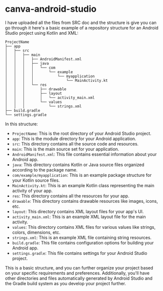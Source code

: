 # canva-android-studio
I have uploaded all the files from SRC doc and the structure is give you can go through it 
here's a basic example of a repository structure for an Android Studio project using Kotlin and XML:

```
ProjectName
├── app
│   ├── src
│   │   ├── main
│   │   │   ├── AndroidManifest.xml
│   │   │   ├── java
│   │   │   │   └── com
│   │   │   │       └── example
│   │   │   │           └── myapplication
│   │   │   │               └── MainActivity.kt
│   │   │   └── res
│   │   │       ├── drawable
│   │   │       ├── layout
│   │   │       │   └── activity_main.xml
│   │   │       └── values
│   │   │           └── strings.xml
├── build.gradle
└── settings.gradle
```

In this structure:

- `ProjectName`: This is the root directory of your Android Studio project.
- `app`: This is the module directory for your Android application.
- `src`: This directory contains all the source code and resources.
- `main`: This is the main source set for your application.
- `AndroidManifest.xml`: This file contains essential information about your Android app.
- `java`: This directory contains Kotlin or Java source files organized according to the package name.
- `com/example/myapplication`: This is an example package structure for your Kotlin source files.
- `MainActivity.kt`: This is an example Kotlin class representing the main activity of your app.
- `res`: This directory contains all the resources for your app.
- `drawable`: This directory contains drawable resources like images, icons, etc.
- `layout`: This directory contains XML layout files for your app's UI.
- `activity_main.xml`: This is an example XML layout file for the main activity.
- `values`: This directory contains XML files for various values like strings, colors, dimensions, etc.
- `strings.xml`: This is an example XML file containing string resources.
- `build.gradle`: This file contains configuration options for building your Android app.
- `settings.gradle`: This file contains settings for your Android Studio project.

This is a basic structure, and you can further organize your project based on your specific requirements and preferences. Additionally, you'll have other directories and files automatically generated by Android Studio and the Gradle build system as you develop your project further.
